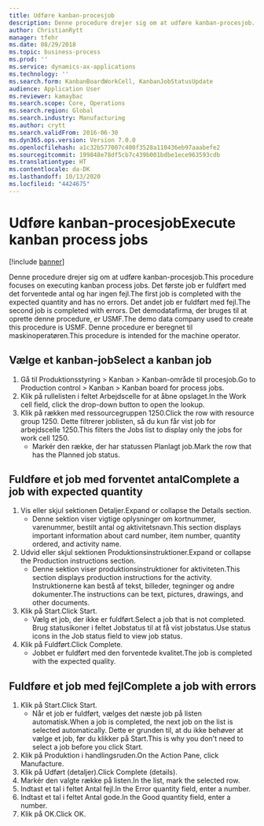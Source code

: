 ```yaml
---
title: Udføre kanban-procesjob
description: Denne procedure drejer sig om at udføre kanban-procesjob.
author: ChristianRytt
manager: tfehr
ms.date: 08/29/2018
ms.topic: business-process
ms.prod: ''
ms.service: dynamics-ax-applications
ms.technology: ''
ms.search.form: KanbanBoardWorkCell, KanbanJobStatusUpdate
audience: Application User
ms.reviewer: kamaybac
ms.search.scope: Core, Operations
ms.search.region: Global
ms.search.industry: Manufacturing
ms.author: crytt
ms.search.validFrom: 2016-06-30
ms.dyn365.ops.version: Version 7.0.0
ms.openlocfilehash: a1c32b577007c400f3528a110436eb97aaabefe2
ms.sourcegitcommit: 199848e78df5cb7c439b001bdbe1ece963593cdb
ms.translationtype: HT
ms.contentlocale: da-DK
ms.lasthandoff: 10/13/2020
ms.locfileid: "4424675"
---
```

# <a name="execute-kanban-process-jobs"></a><span data-ttu-id="6d6e8-103">Udføre kanban-procesjob</span><span class="sxs-lookup"><span data-stu-id="6d6e8-103">Execute kanban process jobs</span></span>

[!include [banner](../../includes/banner.md)]

<span data-ttu-id="6d6e8-104">Denne procedure drejer sig om at udføre kanban-procesjob.</span><span class="sxs-lookup"><span data-stu-id="6d6e8-104">This procedure focuses on executing kanban process jobs.</span></span> <span data-ttu-id="6d6e8-105">Det første job er fuldført med det forventede antal og har ingen fejl.</span><span class="sxs-lookup"><span data-stu-id="6d6e8-105">The first job is completed with the expected quantity and has no errors.</span></span> <span data-ttu-id="6d6e8-106">Det andet job er fuldført med fejl.</span><span class="sxs-lookup"><span data-stu-id="6d6e8-106">The second job is completed with errors.</span></span> <span data-ttu-id="6d6e8-107">Det demodatafirma, der bruges til at oprette denne procedure, er USMF.</span><span class="sxs-lookup"><span data-stu-id="6d6e8-107">The demo data company used to create this procedure is USMF.</span></span> <span data-ttu-id="6d6e8-108">Denne procedure er beregnet til maskinoperatøren.</span><span class="sxs-lookup"><span data-stu-id="6d6e8-108">This procedure is intended for the machine operator.</span></span>


## <a name="select-a-kanban-job"></a><span data-ttu-id="6d6e8-109">Vælge et kanban-job</span><span class="sxs-lookup"><span data-stu-id="6d6e8-109">Select a kanban job</span></span>
1. <span data-ttu-id="6d6e8-110">Gå til Produktionsstyring > Kanban > Kanban-område til procesjob.</span><span class="sxs-lookup"><span data-stu-id="6d6e8-110">Go to Production control > Kanban > Kanban board for process jobs.</span></span>
2. <span data-ttu-id="6d6e8-111">Klik på rullelisten i feltet Arbejdscelle for at åbne opslaget.</span><span class="sxs-lookup"><span data-stu-id="6d6e8-111">In the Work cell field, click the drop-down button to open the lookup.</span></span>
3. <span data-ttu-id="6d6e8-112">Klik på rækken med ressourcegruppen 1250.</span><span class="sxs-lookup"><span data-stu-id="6d6e8-112">Click the row with resource group 1250.</span></span> <span data-ttu-id="6d6e8-113">Dette filtrerer joblisten, så du kun får vist job for arbejdscelle 1250.</span><span class="sxs-lookup"><span data-stu-id="6d6e8-113">This filters the Jobs list to display only the jobs for work cell 1250.</span></span>
    * <span data-ttu-id="6d6e8-114">Markér den række, der har statussen Planlagt job.</span><span class="sxs-lookup"><span data-stu-id="6d6e8-114">Mark the row that has the Planned job status.</span></span>  

## <a name="complete-a-job-with-expected-quantity"></a><span data-ttu-id="6d6e8-115">Fuldføre et job med forventet antal</span><span class="sxs-lookup"><span data-stu-id="6d6e8-115">Complete a job with expected quantity</span></span>
1. <span data-ttu-id="6d6e8-116">Vis eller skjul sektionen Detaljer.</span><span class="sxs-lookup"><span data-stu-id="6d6e8-116">Expand or collapse the Details section.</span></span>
    * <span data-ttu-id="6d6e8-117">Denne sektion viser vigtige oplysninger om kortnummer, varenummer, bestilt antal og aktivitetsnavn.</span><span class="sxs-lookup"><span data-stu-id="6d6e8-117">This section displays important information about card number, item number, quantity ordered, and activity name.</span></span>  
2. <span data-ttu-id="6d6e8-118">Udvid eller skjul sektionen Produktionsinstruktioner.</span><span class="sxs-lookup"><span data-stu-id="6d6e8-118">Expand or collapse the Production instructions section.</span></span>
    * <span data-ttu-id="6d6e8-119">Denne sektion viser produktionsinstruktioner for aktiviteten.</span><span class="sxs-lookup"><span data-stu-id="6d6e8-119">This section displays production instructions for the activity.</span></span> <span data-ttu-id="6d6e8-120">Instruktionerne kan bestå af tekst, billeder, tegninger og andre dokumenter.</span><span class="sxs-lookup"><span data-stu-id="6d6e8-120">The instructions can be text, pictures, drawings, and other documents.</span></span>  
3. <span data-ttu-id="6d6e8-121">Klik på Start.</span><span class="sxs-lookup"><span data-stu-id="6d6e8-121">Click Start.</span></span>
    * <span data-ttu-id="6d6e8-122">Vælg et job, der ikke er fuldført.</span><span class="sxs-lookup"><span data-stu-id="6d6e8-122">Select a job that is not completed.</span></span> <span data-ttu-id="6d6e8-123">Brug statusikoner i feltet Jobstatus til at få vist jobstatus.</span><span class="sxs-lookup"><span data-stu-id="6d6e8-123">Use status icons in the Job status field to view job status.</span></span>      
4. <span data-ttu-id="6d6e8-124">Klik på Fuldført.</span><span class="sxs-lookup"><span data-stu-id="6d6e8-124">Click Complete.</span></span>
    * <span data-ttu-id="6d6e8-125">Jobbet er fuldført med den forventede kvalitet.</span><span class="sxs-lookup"><span data-stu-id="6d6e8-125">The job is completed with the expected quality.</span></span>  

## <a name="complete-a-job-with-errors"></a><span data-ttu-id="6d6e8-126">Fuldføre et job med fejl</span><span class="sxs-lookup"><span data-stu-id="6d6e8-126">Complete a job with errors</span></span>
1. <span data-ttu-id="6d6e8-127">Klik på Start.</span><span class="sxs-lookup"><span data-stu-id="6d6e8-127">Click Start.</span></span>
    * <span data-ttu-id="6d6e8-128">Når et job er fuldført, vælges det næste job på listen automatisk.</span><span class="sxs-lookup"><span data-stu-id="6d6e8-128">When a job is completed, the next job on the list is selected automatically.</span></span> <span data-ttu-id="6d6e8-129">Dette er grunden til, at du ikke behøver at vælge et job, før du klikker på Start.</span><span class="sxs-lookup"><span data-stu-id="6d6e8-129">This is why you don't need to select a job before you click Start.</span></span>  
2. <span data-ttu-id="6d6e8-130">Klik på Produktion i handlingsruden.</span><span class="sxs-lookup"><span data-stu-id="6d6e8-130">On the Action Pane, click Manufacture.</span></span>
3. <span data-ttu-id="6d6e8-131">Klik på Udført (detaljer).</span><span class="sxs-lookup"><span data-stu-id="6d6e8-131">Click Complete (details).</span></span>
4. <span data-ttu-id="6d6e8-132">Markér den valgte række på listen.</span><span class="sxs-lookup"><span data-stu-id="6d6e8-132">In the list, mark the selected row.</span></span>
5. <span data-ttu-id="6d6e8-133">Indtast et tal i feltet Antal fejl.</span><span class="sxs-lookup"><span data-stu-id="6d6e8-133">In the Error quantity field, enter a number.</span></span>
6. <span data-ttu-id="6d6e8-134">Indtast et tal i feltet Antal gode.</span><span class="sxs-lookup"><span data-stu-id="6d6e8-134">In the Good quantity field, enter a number.</span></span>
7. <span data-ttu-id="6d6e8-135">Klik på OK.</span><span class="sxs-lookup"><span data-stu-id="6d6e8-135">Click OK.</span></span>

